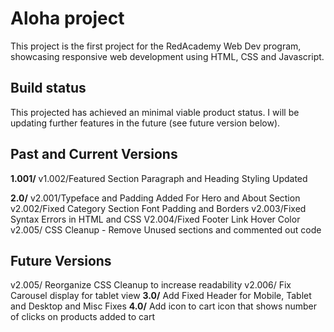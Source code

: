 # Aloha project
This project is the first project for the RedAcademy Web Dev program, showcasing responsive web development using HTML, CSS and Javascript.

## Build status
This projected has achieved an minimal viable product status. I will be updating further features in the future (see future version below).

## Past and Current Versions
**1.001/**
v1.002/Featured Section Paragraph and Heading Styling Updated

**2.0/**
v2.001/Typeface and Padding Added For Hero and About Section
v2.002/Fixed Category Section Font Padding and Borders
v2.003/Fixed Syntax Errors in HTML and CSS
V2.004/Fixed Footer Link Hover Color
v2.005/ CSS Cleanup - Remove Unused sections and commented out code

## Future Versions
v2.005/ Reorganize CSS Cleanup to increase readability
v2.006/ Fix Carousel display for tablet view
**3.0/**
Add Fixed Header for Mobile, Tablet and Desktop and Misc Fixes
**4.0/**
Add icon to cart icon that shows number of clicks on products added to cart





